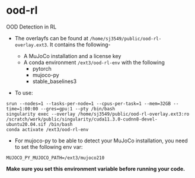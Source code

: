 # ood-rl
OOD Detection in RL


- The overlayfs can be found at `/home/sj3549/public/ood-rl-overlay.ext3`. It contains the following-
  - A MuJoCo installation and a license key
  - A conda environment `/ext3/ood-rl-env` with the following
    - pytorch
    - mujoco-py
    - stable_baselines3

- To use:
```
srun --nodes=1 --tasks-per-node=1 --cpus-per-task=1 --mem=32GB --time=1:00:00 --gres=gpu:1 --pty /bin/bash
singularity exec --overlay /home/sj3549/public/ood-rl-overlay.ext3:ro /scratch/work/public/singularity/cuda11.3.0-cudnn8-devel-ubuntu20.04.sif /bin/bash
conda activate /ext3/ood-rl-env
```

- For mujoco-py to be able to detect your MuJoCo installation, you need to set the following env var:
```
MUJOCO_PY_MUJOCO_PATH=/ext3/mujoco210
```
**Make sure you set this environment variable before running your code.** 